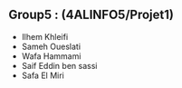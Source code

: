 ## Group5 : (4ALINFO5/Projet1)

- Ilhem Khleifi
- Sameh Oueslati 
- Wafa Hammami
- Saif Eddin ben sassi
- Safa El Miri